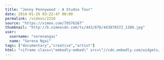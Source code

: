 ```yaml
---
title: "Jenny Pennywood - A Studio Tour"
date: 2014-01-26 03:22:47 00:00
permalink: /videos/2210
source: "https://vimeo.com/70576167"
thumbnail: "http://b.vimeocdn.com/ts/443/876/443876572_1280.jpg"
user:
  username: "serenangai"
  name: "Serena Ngai"
tags: ["documentary","creative","artist"]
html: "<iframe class=\"embedly-embed\" src=\"//cdn.embedly.com/widgets/media.html?src=http%3A%2F%2Fplayer.vimeo.com%2Fvideo%2F70576167&url=http%3A%2F%2Fvimeo.com%2F70576167&image=http%3A%2F%2Fb.vimeocdn.com%2Fts%2F443%2F876%2F443876572_1280.jpg&key=950020ba825211e1a0764040d3dc5c07&type=text%2Fhtml&schema=vimeo\" width=\"1280\" height=\"720\" scrolling=\"no\" frameborder=\"0\" allowfullscreen></iframe>"
---
```


